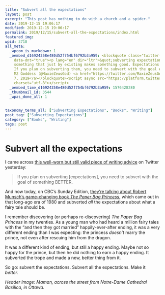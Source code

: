 ```yaml
---
title: "Subvert all the expectations"
layout: post
excerpt: "This post has nothing to do with a church and a spider."
date: 2019-12-15 19:06:17
modified: 2019-12-15 19:06:17
permalink: 2019/12/15/subvert-all-the-expectations/index.html
featured_img: 
wpid: 3718
all_meta: 
  _wpcom_is_markdown: 1
  _oembed_d16924358e480d52f754bf6792b3a959: <blockquote class="twitter-tweet" data-width="550"
    data-dnt="true"><p lang="en" dir="ltr">&quot;subverting expectations&quot; is not
    something that just by existing makes something good. Expectations exist for a reason.
    If you plan on subverting them, you need to subvert with the goal of something BETTER.</p>&mdash;
    MZ Goddess (@MaxieZeusGod) <a href="https://twitter.com/MaxieZeusGod/status/1181002256814137345?ref_src=twsrc%5Etfw">October
    7, 2019</a></blockquote><script async src="https://platform.twitter.com/widgets.js"
    charset="utf-8"></script>
  _oembed_time_d16924358e480d52f754bf6792b3a959: 1576428280
  _thumbnail_id: 3544
  _wpas_done_all: 1
  
  
taxonomy_terms_all: ["Subverting Expectations", "Books", "Writing"]
post_tag: ["Subverting Expectations"]
category: ["Books", "Writing"]
tags: post
---
```


# Subvert all the expectations

I came across [this well-worn but still valid piece of writing advice](https://twitter.com/MaxieZeusGod/status/1181002256814137345) on Twitter yesterday:

> If you plan on subverting \[expectations\], you need to subvert with the goal of something BETTER.

And now today, on CBC’s Sunday Edition, [they’re talking about Robert Munsch’s game-changing book *The Paper Bag Princess*](https://www.cbc.ca/radiointeractives/thesundayedition/it-does-have-a-happy-ending), which came out in that long-ago era of 1980 and subverted *all* the expectations about what a fairy tale should be.

I remember discovering (or perhaps re-discovering) *The Paper Bag Princess* in my twenties. As a young man who had heard a million fairy tales with the “and then they got married” happily-ever-after ending, it was a very different ending than I was expecting: the princess *doesn’t* marry the prince, not even after rescuing him from the dragon.

It was a different kind of ending, but still a happy ending. Maybe not so happy for the prince, but then he did nothing to earn a happy ending. It subverted the trope and made a new, better thing from it.

So go: subvert the expectations. Subvert all the expectations. Make it *better*.

*Header image: Maman, across the street from Notre-Dame Cathedral Basilica, in Ottawa.*